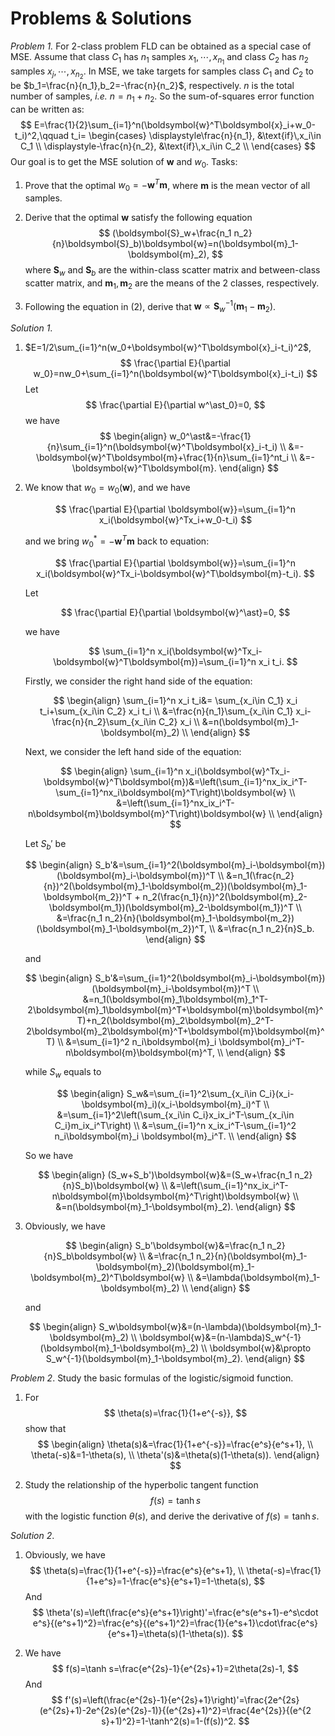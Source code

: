 # Problems & Solutions

*Problem 1.* For 2-class problem FLD can be obtained as a special case of MSE. Assume that class $C_1$ has $n_1$ samples $x_1, \cdots, x_{n_1}$ and class $C_2$ has $n_2$ samples $x_j,\cdots,x_{n_2}$. In MSE, we take targets for samples class $C_1$ and $C_2$ to be $b_1=\frac{n}{n_1},b_2=-\frac{n}{n_2}$, respectively. $n$ is the total number of samples, *i.e.* $n=n_1+n_2$. So the sum-of-squares error function can be written as:
$$
E=\frac{1}{2}\sum_{i=1}^n(\boldsymbol{w}^T\boldsymbol{x}_i+w_0-t_i)^2,\qquad
t_i=
\begin{cases}
\displaystyle\frac{n}{n_1}, &\text{if}\,x_i\in C_1 \\
\displaystyle-\frac{n}{n_2}, &\text{if}\,x_i\in C_2 \\
\end{cases}
$$
Our goal is to get the MSE solution of $\boldsymbol{w}$ and $w_0$. Tasks:

1. Prove that the optimal $w_0=-\boldsymbol{w}^T\boldsymbol{m}$, where $\boldsymbol{m}$ is the mean vector of all samples.

2. Derive that the optimal $\boldsymbol{w}$ satisfy the following equation
   $$
   (\boldsymbol{S}_w+\frac{n_1 n_2}{n}\boldsymbol{S}_b)\boldsymbol{w}=n(\boldsymbol{m}_1-\boldsymbol{m}_2),
   $$
   where $\boldsymbol{S}_w$ and $\boldsymbol{S}_b$ are the within-class scatter matrix and between-class scatter matrix, and $\boldsymbol{m}_1, \boldsymbol{m}_2$ are the means of the 2 classes, respectively.

3. Following the equation in (2), derive that $\boldsymbol{w}\propto\boldsymbol{S}_w^{-1}(\boldsymbol{m}_1-\boldsymbol{m}_2)$.

*Solution 1*.

1. $E=1/2\sum_{i=1}^n(w_0+\boldsymbol{w}^T\boldsymbol{x}_i-t_i)^2$,
   $$
   \frac{\partial E}{\partial w_0}=nw_0+\sum_{i=1}^n(\boldsymbol{w}^T\boldsymbol{x}_i-t_i)
   $$
   Let
   $$
   \frac{\partial E}{\partial w^\ast_0}=0,
   $$
   we have
   $$
   \begin{align}
   w_0^\ast&=-\frac{1}{n}\sum_{i=1}^n(\boldsymbol{w}^T\boldsymbol{x}_i-t_i) \\
   &=-\boldsymbol{w}^T\boldsymbol{m}+\frac{1}{n}\sum_{i=1}^nt_i \\
   &=-\boldsymbol{w}^T\boldsymbol{m}.
   \end{align}
   $$

2. We know that $w_0=w_0(\boldsymbol w)$, and we have

   $$
   \frac{\partial E}{\partial \boldsymbol{w}}=\sum_{i=1}^n x_i(\boldsymbol{w}^Tx_i+w_0-t_i)
   $$

   and we bring $w_0^\ast=-\boldsymbol{w}^T\boldsymbol{m}$ back to equation:

   $$
   \frac{\partial E}{\partial \boldsymbol{w}}=\sum_{i=1}^n x_i(\boldsymbol{w}^Tx_i-\boldsymbol{w}^T\boldsymbol{m}-t_i).
   $$

   Let 
   
   $$
   \frac{\partial E}{\partial \boldsymbol{w}^\ast}=0,
   $$
   
   we have

   $$
   \sum_{i=1}^n x_i(\boldsymbol{w}^Tx_i-\boldsymbol{w}^T\boldsymbol{m})=\sum_{i=1}^n x_i t_i.
   $$

   Firstly, we consider the right hand side of the equation:

   $$
   \begin{align}
   \sum_{i=1}^n x_i t_i&=
   \sum_{x_i\in C_1} x_i t_i+\sum_{x_i\in C_2} x_i t_i \\
   &=\frac{n}{n_1}\sum_{x_i\in C_1} x_i-\frac{n}{n_2}\sum_{x_i\in C_2} x_i \\
   &=n(\boldsymbol{m}_1-\boldsymbol{m}_2) \\
   \end{align}
   $$

   Next, we consider the left hand side of the equation:

   $$
   \begin{align}
   \sum_{i=1}^n x_i(\boldsymbol{w}^Tx_i-\boldsymbol{w}^T\boldsymbol{m})&=\left(\sum_{i=1}^nx_ix_i^T-\sum_{i=1}^nx_i\boldsymbol{m}^T\right)\boldsymbol{w} \\
   &=\left(\sum_{i=1}^nx_ix_i^T-n\boldsymbol{m}\boldsymbol{m}^T\right)\boldsymbol{w} \\
   \end{align}
   $$

   Let $S_b'$ be

   $$
   \begin{align}
   S_b'&=\sum_{i=1}^2(\boldsymbol{m}_i-\boldsymbol{m})(\boldsymbol{m}_i-\boldsymbol{m})^T \\
   &=n_1(\frac{n_2}{n})^2(\boldsymbol{m}_1-\boldsymbol{m_2})(\boldsymbol{m}_1-\boldsymbol{m_2})^T + n_2(\frac{n_1}{n})^2(\boldsymbol{m}_2-\boldsymbol{m_1})(\boldsymbol{m}_2-\boldsymbol{m_1})^T \\
   &=\frac{n_1 n_2}{n}(\boldsymbol{m}_1-\boldsymbol{m_2})(\boldsymbol{m}_1-\boldsymbol{m_2})^T, \\
   &=\frac{n_1 n_2}{n}S_b.
   \end{align}
   $$

   and

   $$
   \begin{align}
   S_b'&=\sum_{i=1}^2(\boldsymbol{m}_i-\boldsymbol{m})(\boldsymbol{m}_i-\boldsymbol{m})^T \\
   &=n_1(\boldsymbol{m}_1\boldsymbol{m}_1^T-2\boldsymbol{m}_1\boldsymbol{m}^T+\boldsymbol{m}\boldsymbol{m}^T)+n_2(\boldsymbol{m}_2\boldsymbol{m}_2^T-2\boldsymbol{m}_2\boldsymbol{m}^T+\boldsymbol{m}\boldsymbol{m}^T) \\
   &=\sum_{i=1}^2 n_i\boldsymbol{m}_i \boldsymbol{m}_i^T-n\boldsymbol{m}\boldsymbol{m}^T, \\
   \end{align}
   $$

   while $S_w$ equals to

   $$
   \begin{align}
   S_w&=\sum_{i=1}^2\sum_{x_i\in C_i}(x_i-\boldsymbol{m}_i)(x_i-\boldsymbol{m}_i)^T \\
   &=\sum_{i=1}^2\left(\sum_{x_i\in C_i}x_ix_i^T-\sum_{x_i\in C_i}m_ix_i^T\right) \\
   &=\sum_{i=1}^n x_ix_i^T-\sum_{i=1}^2 n_i\boldsymbol{m}_i \boldsymbol{m}_i^T. \\
   \end{align}
   $$

   So we have

   $$
   \begin{align}
   (S_w+S_b')\boldsymbol{w}&=(S_w+\frac{n_1 n_2}{n}S_b)\boldsymbol{w} \\
   &=\left(\sum_{i=1}^nx_ix_i^T-n\boldsymbol{m}\boldsymbol{m}^T\right)\boldsymbol{w} \\
   &=n(\boldsymbol{m}_1-\boldsymbol{m}_2).
   \end{align}
   $$

3. Obviously, we have

   $$
   \begin{align}
   S_b'\boldsymbol{w}&=\frac{n_1 n_2}{n}S_b\boldsymbol{w} \\
   &=\frac{n_1 n_2}{n}(\boldsymbol{m}_1-\boldsymbol{m}_2)(\boldsymbol{m}_1-\boldsymbol{m}_2)^T\boldsymbol{w} \\
   &=\lambda(\boldsymbol{m}_1-\boldsymbol{m}_2) \\
   \end{align}
   $$

   and

   $$
   \begin{align}
   S_w\boldsymbol{w}&=(n-\lambda)(\boldsymbol{m}_1-\boldsymbol{m}_2) \\
   \boldsymbol{w}&=(n-\lambda)S_w^{-1}(\boldsymbol{m}_1-\boldsymbol{m}_2) \\
   \boldsymbol{w}&\propto S_w^{-1}(\boldsymbol{m}_1-\boldsymbol{m}_2).
   \end{align}
   $$
   

*Problem 2*. Study the basic formulas of the logistic/sigmoid function.

1. For
   $$
   \theta(s)=\frac{1}{1+e^{-s}},
   $$
   show that
   $$
   \begin{align}
   \theta(s)&=\frac{1}{1+e^{-s}}=\frac{e^s}{e^s+1}, \\
   \theta(-s)&=1-\theta(s), \\
   \theta'(s)&=\theta(s)(1-\theta(s)).
   \end{align}
   $$

2. Study the relationship of the hyperbolic tangent function
   $$
   f(s)=\tanh s
   $$
   with the logistic function $\theta(s)$, and derive the derivative of $f(s)=\tanh s$.

*Solution 2*. 

1. Obviously, we have
   $$
   \theta(s)=\frac{1}{1+e^{-s}}=\frac{e^s}{e^s+1}, \\
   \theta(-s)=\frac{1}{1+e^s}=1-\frac{e^s}{e^s+1}=1-\theta(s),
   $$
   And
   $$
   \theta'(s)=\left(\frac{e^s}{e^s+1}\right)'=\frac{e^s(e^s+1)-e^s\cdot e^s}{(e^s+1)^2}=\frac{e^s}{(e^s+1)^2}=\frac{1}{e^s+1}\cdot\frac{e^s}{e^s+1}=\theta(s)(1-\theta(s)).
   $$

2. We have
   $$
   f(s)=\tanh s=\frac{e^{2s}-1}{e^{2s}+1}=2\theta(2s)-1,
   $$
   And
   $$
   f'(s)=\left(\frac{e^{2s}-1}{e^{2s}+1}\right)'=\frac{2e^{2s}(e^{2s}+1)-2e^{2s}(e^{2s}-1)}{(e^{2s}+1)^2}=\frac{4e^{2s}}{(e^{2 s}+1)^2}=1-\tanh^2(s)=1-(f(s))^2.
   $$